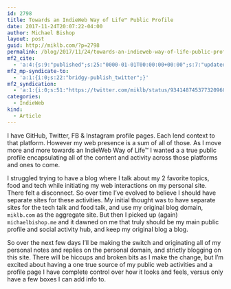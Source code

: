 ```yaml
---
id: 2798
title: Towards an IndieWeb Way of Life™ Public Profile
date: 2017-11-24T20:07:22-04:00
author: Michael Bishop
layout: post
guid: http://miklb.com/?p=2798
permalink: /blog/2017/11/24/towards-an-indieweb-way-of-life-public-profile/
mf2_cite:
  - 'a:4:{s:9:"published";s:25:"0000-01-01T00:00:00+00:00";s:7:"updated";s:25:"0000-01-01T00:00:00+00:00";s:8:"category";a:1:{i:0;s:0:"";}s:6:"author";a:0:{}}'
mf2_mp-syndicate-to:
  - 'a:1:{i:0;s:22:"bridgy-publish_twitter";}'
mf2_syndication:
  - 'a:1:{i:0;s:51:"https://twitter.com/miklb/status/934148745377320960";}'
categories:
  - IndieWeb
kind:
  - Article
---
```

I have GitHub, Twitter, FB & Instagram profile pages. Each lend context to that platform. However my web presence is a sum of all of those. As I move more and more towards an IndieWeb Way of Life™ I wanted a a true public profile encapsulating all of the content and activity across those platforms and ones to come.

I struggled trying to have a blog where I talk about my 2 favorite topics, food and tech while initiating my web interactions on my personal site. There felt a disconnect. So over time I’ve evolved to believe I should have separate sites for these activities. My initial thought was to have separate sites for the tech talk and food talk, and use my original blog domain, `miklb.com` as the aggregate site. But then I picked up (again) `michaelbishop.me` and it dawned on me that truly should be my main public profile and social activity hub, and keep my original blog a blog.

So over the next few days I’ll be making the switch and originating all of my personal notes and replies on the personal domain, and strictly blogging on this site. There will be hiccups and broken bits as I make the change, but I’m excited about having a one true source of my public web activities and a profile page I have complete control over how it looks and feels, versus only have a few boxes I can add info to.
